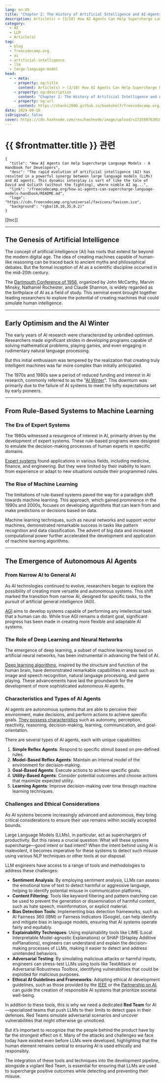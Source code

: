 ```yaml
---
lang: en-US
title: "Chapter 2: The History of Artificial Intelligence and AI-Agents"
description: Article(s) > (3/10) How AI Agents Can Help Supercharge Language Models - A Handbook for Developers [Full Book] 
category: 
  - AI
  - LLM
  - Article(s)
tag: 
  - blog
  - freecodecamp.org
  - ai
  - artificial-intelligence
  - llm
  - large-language-model
head:
  - - meta:
    - property: og:title
      content: Article(s) > (3/10) How AI Agents Can Help Supercharge Language Models - A Handbook for Developers [Full Book]
    - property: og:description
      content: "Chapter 2: The History of Artificial Intelligence and AI-Agents"
    - property: og:url
      content: https://chanhi2000.github.io/bookshelf/freecodecamp.org/how-ai-agents-can-supercharge-language-models-handbook/chapter-2-the-history-of-artificial-intelligence-and-ai-agents.html
date: 2024-09-10
isOriginal: false
cover: https://cdn.hashnode.com/res/hashnode/image/upload/v1725987639185/f8bf1775-b3d3-415e-b864-4425484600f2.jpeg
---
```


# {{ $frontmatter.title }} 관련

```component VPCard
{
  "title": "How AI Agents Can Help Supercharge Language Models - A Handbook for Developers",
  "desc": "The rapid evolution of artificial intelligence (AI) has resulted in a powerful synergy between large language models (LLMs) and AI agents. This dynamic interplay is sort of like the tale of David and Goliath (without the fighting), where nimble AI ag...",
  "link": "/freecodecamp.org/how-ai-agents-can-supercharge-language-models-handbook/README.md",
  "logo": "https://cdn.freecodecamp.org/universal/favicons/favicon.ico",
  "background": "rgba(10,10,35,0.2)"
}
```

[[toc]]

---

<SiteInfo
  name="How AI Agents Can Help Supercharge Language Models - A Handbook for Developers"
  desc="The rapid evolution of artificial intelligence (AI) has resulted in a powerful synergy between large language models (LLMs) and AI agents. This dynamic interplay is sort of like the tale of David and Goliath (without the fighting), where nimble AI ag..."
  url="https://freecodecamp.org/news/how-ai-agents-can-supercharge-language-models-handbook/"
  logo="https://cdn.freecodecamp.org/universal/favicons/favicon.ico"
  preview="https://cdn.hashnode.com/res/hashnode/image/upload/v1725987639185/f8bf1775-b3d3-415e-b864-4425484600f2.jpeg"/>

## The Genesis of Artificial Intelligence

The concept of artificial intelligence (AI) has roots that extend far beyond the modern digital age. The idea of creating machines capable of human-like reasoning can be traced back to ancient myths and philosophical debates. But the formal inception of AI as a scientific discipline occurred in the mid-20th century.

The [<VPIcon icon="fas fa-globe"/>Dartmouth Conference of 1956](https://spectrum.ieee.org/dartmouth-ai-workshop), organized by John McCarthy, Marvin Minsky, Nathaniel Rochester, and Claude Shannon, is widely regarded as the birthplace of AI as a field of study. This seminal event brought together leading researchers to explore the potential of creating machines that could simulate human intelligence.

---

## Early Optimism and the AI Winter

The early years of AI research were characterized by unbridled optimism. Researchers made significant strides in developing programs capable of solving mathematical problems, playing games, and even engaging in rudimentary natural language processing.

But this initial enthusiasm was tempered by the realization that creating truly intelligent machines was far more complex than initially anticipated.

The 1970s and 1980s saw a period of reduced funding and interest in AI research, commonly referred to as the "[<VPIcon icon="fa-brands fa-wikipedia-w"/>AI Winter](https://en.wikipedia.org/wiki/History_of_artificial_intelligence#First_AI_Winter_(1974%E2%80%931980))". This downturn was primarily due to the failure of AI systems to meet the lofty expectations set by early pioneers.

---

## From Rule-Based Systems to Machine Learning

### The Era of Expert Systems

The 1980s witnessed a resurgence of interest in AI, primarily driven by the development of expert systems. These rule-based programs were designed to emulate the decision-making processes of human experts in specific domains.

[<VPIcon icon="fas fa-globe"/>Expert systems](https://javatpoint.com/expert-systems-in-artificial-intelligence) found applications in various fields, including medicine, finance, and engineering. But they were limited by their inability to learn from experience or adapt to new situations outside their programmed rules.

### The Rise of Machine Learning

The limitations of rule-based systems paved the way for a paradigm shift towards machine learning. This approach, which gained prominence in the 1990s and 2000s, focuses on developing algorithms that can learn from and make predictions or decisions based on data.

Machine learning techniques, such as neural networks and support vector machines, demonstrated remarkable success in tasks like pattern recognition and data classification. The advent of big data and increased computational power further accelerated the development and application of machine learning algorithms.

---

## The Emergence of Autonomous AI Agents

### From Narrow AI to General AI

As AI technologies continued to evolve, researchers began to explore the possibility of creating more versatile and autonomous systems. This shift marked the transition from narrow AI, designed for specific tasks, to the pursuit of artificial general intelligence (AGI).

[<VPIcon icon="fa-brands fa-aws"/>AGI](https://aws.amazon.com/what-is/artificial-general-intelligence/) aims to develop systems capable of performing any intellectual task that a human can do. While true AGI remains a distant goal, significant progress has been made in creating more flexible and adaptable AI systems.

### The Role of Deep Learning and Neural Networks

The emergence of deep learning, a subset of machine learning based on artificial neural networks, has been instrumental in advancing the field of AI.

[<VPIcon icon="fas fa-globe"/>Deep learning algorithms](https://cloudflare.com/learning/ai/what-is-deep-learning/), inspired by the structure and function of the human brain, have demonstrated remarkable capabilities in areas such as image and speech recognition, natural language processing, and game playing. These advancements have laid the groundwork for the development of more sophisticated autonomous AI agents.

### Characteristics and Types of AI Agents

AI agents are autonomous systems that are able to perceive their environment, make decisions, and perform actions to achieve specific goals. [<VPIcon icon="fas fa-globe"/>They possess characteristics](https://simform.com/blog/ai-agent/) such as autonomy, perception, reactivity, reasoning, decision-making, learning, communication, and goal-orientation.

There are several types of AI agents, each with unique capabilities:

1. **Simple Reflex Agents**: Respond to specific stimuli based on pre-defined rules.
2. **Model-Based Reflex Agents**: Maintain an internal model of the environment for decision-making.
3. **Goal-Based Agents**: Execute actions to achieve specific goals.
4. **Utility-Based Agents**: Consider potential outcomes and choose actions that maximize expected utility.
5. **Learning Agents**: Improve decision-making over time through machine learning techniques.

### Challenges and Ethical Considerations

As AI systems become increasingly advanced and autonomous, they bring critical considerations to ensure their use remains within socially accepted bounds.

Large Language Models (LLMs), in particular, act as superchargers of productivity. But this raises a crucial question: What will these systems supercharge—good intent or bad intent? When the intent behind using AI is malevolent, it becomes imperative for these systems to detect such misuse using various NLP techniques or other tools at our disposal.

LLM engineers have access to a range of tools and methodologies to address these challenges:

- **Sentiment Analysis**: By employing sentiment analysis, LLMs can assess the emotional tone of text to detect harmful or aggressive language, helping to identify potential misuse in communication platforms.
- **Content Filtering**: Tools like keyword filtering and pattern matching can be used to prevent the generation or dissemination of harmful content, such as hate speech, misinformation, or explicit material.
- **Bias Detection Tools**: Implementing bias detection frameworks, such as AI Fairness 360 (IBM) or Fairness Indicators (Google), can help identify and mitigate bias in language models, ensuring that AI systems operate fairly and equitably.
- **Explainability Techniques**: Using explainability tools like LIME (Local Interpretable Model-agnostic Explanations) or SHAP (SHapley Additive exPlanations), engineers can understand and explain the decision-making processes of LLMs, making it easier to detect and address unintended behaviors.
- **Adversarial Testing**: By simulating malicious attacks or harmful inputs, engineers can stress-test LLMs using tools like TextAttack or Adversarial Robustness Toolbox, identifying vulnerabilities that could be exploited for malicious purposes.
- **Ethical AI Guidelines and Frameworks**: Adopting ethical AI development guidelines, such as those provided by the [<VPIcon icon="fas fa-globe"/>IEEE](https://standards.ieee.org/develop/) or the [<VPIcon icon="fas fa-globe"/>Partnership on AI](https://partnershiponai.org/), can guide the creation of responsible AI systems that prioritize societal well-being.

In addition to these tools, this is why we need a dedicated **Red Team** for AI—specialized teams that push LLMs to their limits to detect gaps in their defenses. Red Teams simulate adversarial scenarios and uncover vulnerabilities that might otherwise go unnoticed.

But it’s important to recognize that the people behind the product have by far the strongest effect on it. Many of the attacks and challenges we face today have existed even before LLMs were developed, highlighting that the human element remains central to ensuring AI is used ethically and responsibly.

The integration of these tools and techniques into the development pipeline, alongside a vigilant Red Team, is essential for ensuring that LLMs are used to supercharge positive outcomes while detecting and preventing their misuse.


